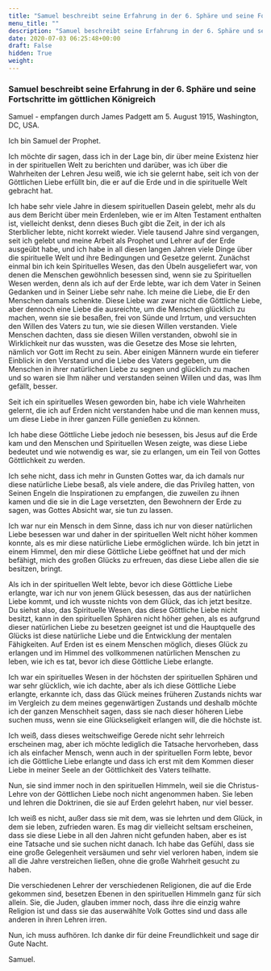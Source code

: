 ```yaml
---
title: "Samuel beschreibt seine Erfahrung in der 6. Sphäre und seine Fortschritte im göttlichen Königreich"
menu_title: ""
description: "Samuel beschreibt seine Erfahrung in der 6. Sphäre und seine Fortschritte im göttlichen Königreich"
date: 2020-07-03 06:25:48+00:00
draft: False
hidden: True
weight:
---
```

### Samuel beschreibt seine Erfahrung in der 6. Sphäre und seine Fortschritte im göttlichen Königreich

Samuel - empfangen durch James Padgett am 5. August 1915, Washington, DC, USA.

Ich bin Samuel der Prophet.

Ich möchte dir sagen, dass ich in der Lage bin, dir über meine Existenz hier in der spirituellen Welt zu berichten und darüber, was ich über die Wahrheiten der Lehren Jesu weiß, wie ich sie gelernt habe, seit ich von der Göttlichen Liebe erfüllt bin, die er auf die Erde und in die spirituelle Welt gebracht hat.

Ich habe sehr viele Jahre in diesem spirituellen Dasein gelebt, mehr als du aus dem Bericht über mein Erdenleben, wie er im Alten Testament enthalten ist, vielleicht denkst, denn dieses Buch gibt die Zeit, in der ich als Sterblicher lebte, nicht korrekt wieder. Viele tausend Jahre sind vergangen, seit ich gelebt und meine Arbeit als Prophet und Lehrer auf der Erde ausgeübt habe, und ich habe in all diesen langen Jahren viele Dinge über die spirituelle Welt und ihre Bedingungen und Gesetze gelernt. Zunächst einmal bin ich kein Spirituelles Wesen, das den Übeln ausgeliefert war, von denen die Menschen gewöhnlich besessen sind, wenn sie zu Spirituellen Wesen werden, denn als ich auf der Erde lebte, war ich dem Vater in Seinen Gedanken und in Seiner Liebe sehr nahe. Ich meine die Liebe, die Er den Menschen damals schenkte. Diese Liebe war zwar nicht die Göttliche Liebe, aber dennoch eine Liebe die ausreichte, um die Menschen glücklich zu machen, wenn sie sie besaßen, frei von Sünde und Irrtum, und versuchten den Willen des Vaters zu tun, wie sie diesen Willen verstanden. Viele Menschen dachten, dass sie diesen Willen verstanden, obwohl sie in Wirklichkeit nur das wussten, was die Gesetze des Mose sie lehrten, nämlich vor Gott im Recht zu sein. Aber einigen Männern wurde ein tieferer Einblick in den Verstand und die Liebe des Vaters gegeben, um die Menschen in ihrer natürlichen Liebe zu segnen und glücklich zu machen und so waren sie Ihm näher und verstanden seinen Willen und das, was Ihm gefällt, besser.

Seit ich ein spirituelles Wesen geworden bin, habe ich viele Wahrheiten gelernt, die ich auf Erden nicht verstanden habe und die man kennen muss, um diese Liebe in ihrer ganzen Fülle genießen zu können.

Ich habe diese Göttliche Liebe jedoch nie besessen, bis Jesus auf die Erde kam und den Menschen und Spirituellen Wesen zeigte, was diese Liebe bedeutet und wie notwendig es war, sie zu erlangen, um ein Teil von Gottes Göttlichkeit zu werden.

Ich sehe nicht, dass ich mehr in Gunsten Gottes war, da ich damals nur diese natürliche Liebe besaß, als viele andere, die das Privileg hatten, von Seinen Engeln die Inspirationen zu empfangen, die zuweilen zu ihnen kamen und die sie in die Lage versetzten, den Bewohnern der Erde zu sagen, was Gottes Absicht war, sie tun zu lassen.

Ich war nur ein Mensch in dem Sinne, dass ich nur von dieser natürlichen Liebe besessen war und daher in der spirituellen Welt nicht höher kommen konnte, als es mir diese natürliche Liebe ermöglichen würde. Ich bin jetzt in einem Himmel, den mir diese Göttliche Liebe geöffnet hat und der mich befähigt, mich des großen Glücks zu erfreuen, das diese Liebe allen die sie besitzen, bringt.

Als ich in der spirituellen Welt lebte, bevor ich diese Göttliche Liebe erlangte, war ich nur von jenem Glück besessen, das aus der natürlichen Liebe kommt, und ich wusste nichts von dem Glück, das ich jetzt besitze. Du siehst also, das Spirituelle Wesen, das diese Göttliche Liebe nicht besitzt, kann in den spirituellen Sphären nicht höher gehen, als es aufgrund dieser natürlichen Liebe zu besetzen geeignet ist und die Hauptquelle des Glücks ist diese natürliche Liebe und die Entwicklung der mentalen Fähigkeiten. Auf Erden ist es einem Menschen möglich, dieses Glück zu erlangen und im Himmel des vollkommenen natürlichen Menschen zu leben, wie ich es tat, bevor ich diese Göttliche Liebe erlangte.

Ich war ein spirituelles Wesen in der höchsten der spirituellen Sphären und war sehr glücklich, wie ich dachte, aber als ich diese Göttliche Liebe erlangte, erkannte ich, dass das Glück meines früheren Zustands nichts war im Vergleich zu dem meines gegenwärtigen Zustands und deshalb möchte ich der ganzen Menschheit sagen, dass sie nach dieser höheren Liebe suchen muss, wenn sie eine Glückseligkeit erlangen will, die die höchste ist.

Ich weiß, dass dieses weitschweifige Gerede nicht sehr lehrreich erscheinen mag, aber ich möchte lediglich die Tatsache hervorheben, dass ich als einfacher Mensch, wenn auch in der spirituellen Form lebte, bevor ich die Göttliche Liebe erlangte und dass ich erst mit dem Kommen dieser Liebe in meiner Seele an der Göttlichkeit des Vaters teilhatte.

Nun, sie sind immer noch in den spirituellen Himmeln, weil sie die Christus-Lehre von der Göttlichen Liebe noch nicht angenommen haben. Sie leben und lehren die Doktrinen, die sie auf Erden gelehrt haben, nur viel besser.

Ich weiß es nicht, außer dass sie mit dem, was sie lehrten und dem Glück, in dem sie leben, zufrieden waren. Es mag dir vielleicht seltsam erscheinen, dass sie diese Liebe in all den Jahren nicht gefunden haben, aber es ist eine Tatsache und sie suchen nicht danach. Ich habe das Gefühl, dass sie eine große Gelegenheit versäumen und sehr viel verloren haben, indem sie all die Jahre verstreichen ließen, ohne die große Wahrheit gesucht zu haben.

Die verschiedenen Lehrer der verschiedenen Religionen, die auf die Erde gekommen sind, besetzen Ebenen in den spirituellen Himmeln ganz für sich allein. Sie, die Juden, glauben immer noch, dass ihre die einzig wahre Religion ist und dass sie das auserwählte Volk Gottes sind und dass alle anderen in ihren Lehren irren.

Nun, ich muss aufhören. Ich danke dir für deine Freundlichkeit und sage dir Gute Nacht.

Samuel.
